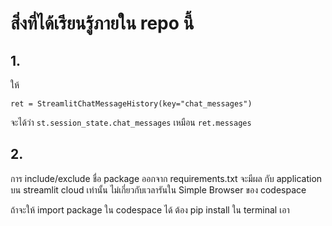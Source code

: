 # สิ่งที่ได้เรียนรู้ภายใน repo นี้
## 1.
ให้
```
ret = StreamlitChatMessageHistory(key="chat_messages")
```
จะได้ว่า
`st.session_state.chat_messages` เหมือน `ret.messages`

## 2.
การ include/exclude ชื่อ package ออกจาก requirements.txt จะมีผล กับ application บน streamlit cloud เท่านั้น ไม่เกี่ยวกับเวลารันใน Simple Browser ของ codespace

ถ้าจะให้ import package ใน codespace ได้ ต้อง pip install <pkg-name> ใน terminal เอา
